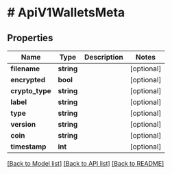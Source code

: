 # # ApiV1WalletsMeta

## Properties

Name | Type | Description | Notes
------------ | ------------- | ------------- | -------------
**filename** | **string** |  | [optional] 
**encrypted** | **bool** |  | [optional] 
**crypto_type** | **string** |  | [optional] 
**label** | **string** |  | [optional] 
**type** | **string** |  | [optional] 
**version** | **string** |  | [optional] 
**coin** | **string** |  | [optional] 
**timestamp** | **int** |  | [optional] 

[[Back to Model list]](../../README.md#documentation-for-models) [[Back to API list]](../../README.md#documentation-for-api-endpoints) [[Back to README]](../../README.md)


